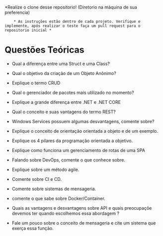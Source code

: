 *Realize o clone desse repositorio! (Diretorio na máquina de sua preferencia)

		* As instruções estão dentro de cada projeto. Verifique e implemente, após realizar o teste faça um pull request para o repositorio inicial *

# Questões Teóricas

* Qual a diferença entre uma Struct e uma Class?

* Qual o objetivo da criação de um Objeto Anônimo?

* Explique o termo CRUD

* Qual o gerenciador de pacotes mais utilizado no momento?

* Explique a grande diferença entre .NET e .NET CORE

* Qual o conceito e suas vantagens do termo REST?

* Windows Services possuem algumas desvantagens, comente sobre?

* Explique o conceito de orientação orientada a objeto e de um exemplo.

* Explique os 4 pilares da programação orientada a objetivo.

* Explique como funciona um gerenciamento de rotas de uma SPA

* Falando sobre DevOps, comente o que conhece sobre.

* Explique sobre um método agile.

* Comente sobre CI e CD.

* Comente sobre sistemas de mensageria.

* comente o que sabe sobre Docker/Container.

* Quais as vantagens e desvantagens sobre API e quais preocupaçõe devemos ter quando escolhemos essa abordagem ?

* Fale um pouco sobre o conceito de mensageria e cite um sistema que exerça essa função.
